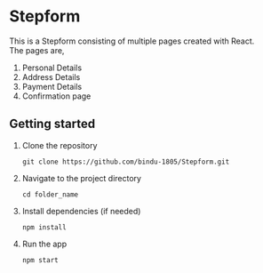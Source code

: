 # Stepform 

This is a Stepform consisting of multiple pages created with React. <br />
The pages are, 
1. Personal Details
2. Address Details
3. Payment Details
4. Confirmation page

## Getting started 

1. Clone the repository
   ```
   git clone https://github.com/bindu-1805/Stepform.git
   ```
2. Navigate to the project directory
   ```
   cd folder_name
   ```
3. Install dependencies (if needed)
   ```
   npm install
   ```
4. Run the app
   ```
   npm start
   ```

